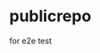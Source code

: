 # publicrepo
for e2e test

































































































































































































































































































































































































































































































































































































































































































































































































































































































































































































































































































































































































































































































































































































































































































































































































































































































































































































































































































































































































































































































































































































































































































































































































































































































































































































































































